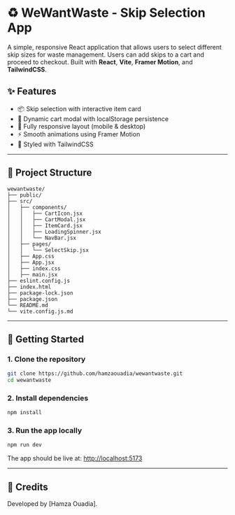 # ♻️ WeWantWaste - Skip Selection App

A simple, responsive React application that allows users to select different skip sizes for waste management. Users can add skips to a cart and proceed to checkout. Built with **React**, **Vite**, **Framer Motion**, and **TailwindCSS**.

## ✨ Features

- 📦 Skip selection with interactive item card 
- 🛒 Dynamic cart modal with localStorage persistence  
- 📱 Fully responsive layout (mobile & desktop)  
- ⚡ Smooth animations using Framer Motion  
- 🎨 Styled with TailwindCSS  

---

## 📁 Project Structure

```
wewantwaste/
├── public/
├── src/
│   ├── components/
│   │   ├── CartIcon.jsx
│   │   ├── CartModal.jsx
│   │   ├── ItemCard.jsx
│   │   ├── LoadingSpinner.jsx
│   │   └── NavBar.jsx
│   ├── pages/
│   │   └── SelectSkip.jsx
│   ├── App.css
│   ├── App.jsx
│   ├── index.css
│   ├── main.jsx
├── eslint.config.js
├── index.html
├── package-lock.json
├── package.json
└── README.md
└── vite.config.js.md
```

---

## 🚀 Getting Started

### 1. Clone the repository

```bash
git clone https://github.com/hamzaouadia/wewantwaste.git
cd wewantwaste
```

### 2. Install dependencies

```bash
npm install
```

### 3. Run the app locally

```bash
npm run dev
```

The app should be live at: [http://localhost:5173](http://localhost:5173)

---

## 🙌 Credits

Developed by [Hamza Ouadia].
